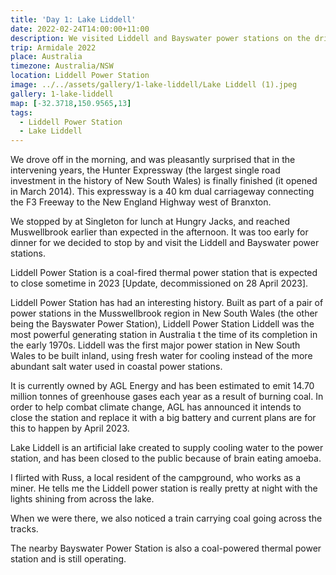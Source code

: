 ```yaml
---
title: 'Day 1: Lake Liddell'
date: 2022-02-24T14:00:00+11:00
description: We visited Liddell and Bayswater power stations on the drive up to Armidale.
trip: Armidale 2022
place: Australia
timezone: Australia/NSW
location: Liddell Power Station
image: ../../assets/gallery/1-lake-liddell/Lake Liddell (1).jpeg
gallery: 1-lake-liddell
map: [-32.3718,150.9565,13]
tags:
  - Liddell Power Station
  - Lake Liddell
---
```

We drove off in the morning, and was pleasantly surprised that in the intervening years, the Hunter Expressway (the largest single road investment in the history of New South Wales) is finally finished (it opened in March 2014). This expressway is a 40 km dual carriageway connecting the F3 Freeway to the New England Highway west of Branxton.

We stopped by at Singleton for lunch at Hungry Jacks, and reached Muswellbrook earlier than expected in the afternoon. It was too early for dinner for we decided to stop by and visit the Liddell and Bayswater power stations.

Liddell Power Station is a coal-fired thermal power station that is expected to close sometime in 2023 [Update, decommissioned on 28 April 2023].

Liddell Power Station has had an interesting history. Built as part of a pair of power stations in the Musswellbrook region in New South Wales (the other being the Bayswater Power Station), Liddell Power Station Liddell was the most powerful generating station in Australia t the time of its completion in the early 1970s. Liddell was the first major power station in New South Wales to be built inland, using fresh water for cooling instead of the more abundant salt water used in coastal power stations.

It is currently owned by AGL Energy and has been estimated to emit 14.70 million tonnes of greenhouse gases each year as a result of burning coal. In order to help combat climate change, AGL has announced it intends to close the station and replace it with a big battery and current plans are for this to happen by April 2023.

Lake Liddell is an artificial lake created to supply cooling water to the power station, and has been closed to the public because of brain eating amoeba.

I flirted with Russ, a local resident of the campground, who works as a miner. He tells me the Liddell power station is really pretty at night with the lights shining from across the lake.

When we were there, we also noticed a train carrying coal going across the tracks.

The nearby Bayswater Power Station is also a coal-powered thermal power station and is still operating.
